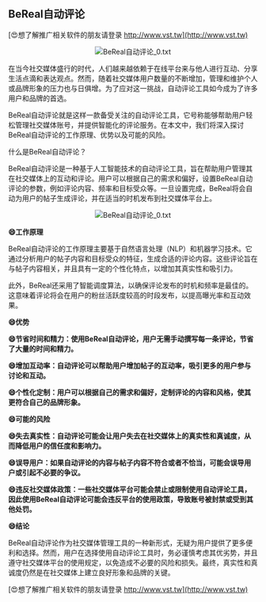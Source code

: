 ## **BeReal自动评论**

[😍想了解推广相关软件的朋友请登录 http://www.vst.tw](http://www.vst.tw)

 <center><img src="https://vst.tw/MP4/tuiguang/png/1.png" alt="BeReal自动评论_0.txt"></center>

在当今社交媒体盛行的时代，人们越来越依赖于在线平台来与他人进行互动、分享生活点滴和表达观点。然而，随着社交媒体用户数量的不断增加，管理和维护个人或品牌形象的压力也与日俱增。为了应对这一挑战，自动评论工具如今成为了许多用户和品牌的首选。

BeReal自动评论就是这样一款备受关注的自动评论工具，它号称能够帮助用户轻松管理社交媒体账号，并提供智能化的评论服务。在本文中，我们将深入探讨BeReal自动评论的工作原理、优势以及可能的风险。

什么是BeReal自动评论？

BeReal自动评论是一种基于人工智能技术的自动评论工具，旨在帮助用户管理其在社交媒体上的互动和评论。用户可以根据自己的需求和偏好，设置BeReal自动评论的参数，例如评论内容、频率和目标受众等。一旦设置完成，BeReal将会自动为用户的帖子生成评论，并在适当的时机发布到社交媒体平台上。

 <center><img src="https://vst.tw/MP4/tuiguang/png/4.png" alt="BeReal自动评论_0.txt"></center>

**😄工作原理**

BeReal自动评论的工作原理主要基于自然语言处理（NLP）和机器学习技术。它通过分析用户的帖子内容和目标受众的特征，生成合适的评论内容。这些评论旨在与帖子内容相关，并且具有一定的个性化特点，以增加其真实性和吸引力。

此外，BeReal还采用了智能调度算法，以确保评论发布的时机和频率是最佳的。这意味着评论将会在用户的粉丝活跃度较高的时段发布，以提高曝光率和互动效果。

**😄优势**

**😄节省时间和精力：使用BeReal自动评论，用户无需手动撰写每一条评论，节省了大量的时间和精力。**

**😄增加互动率：自动评论可以帮助用户增加帖子的互动率，吸引更多的用户参与讨论和互动。**

**😄个性化定制：用户可以根据自己的需求和偏好，定制评论的内容和风格，使其更符合自己的品牌形象。**

**😄可能的风险**

**😄失去真实性：自动评论可能会让用户失去在社交媒体上的真实性和真诚度，从而降低用户的信任度和影响力。**

**😄误导用户：如果自动评论的内容与帖子内容不符合或者不恰当，可能会误导用户或引起不必要的争议。**

**😄违反社交媒体政策：一些社交媒体平台可能会禁止或限制使用自动评论工具，因此使用BeReal自动评论可能会违反平台的使用政策，导致账号被封禁或受到其他处罚。**

**😄结论**

BeReal自动评论作为社交媒体管理工具的一种新形式，无疑为用户提供了更多便利和选择。然而，用户在选择使用自动评论工具时，务必谨慎考虑其优劣势，并且遵守社交媒体平台的使用规定，以免造成不必要的风险和损失。最终，真实性和真诚度仍然是在社交媒体上建立良好形象和品牌的关键。

[😍想了解推广相关软件的朋友请登录 http://www.vst.tw](http://www.vst.tw)



